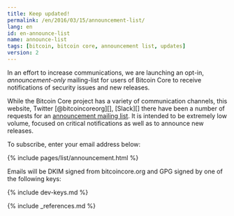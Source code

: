 ```yaml
---
title: Keep updated!
permalink: /en/2016/03/15/announcement-list/
lang: en
id: en-announce-list
name: announce-list
tags: [bitcoin, bitcoin core, announcement list, updates]
version: 2
---
```

In an effort to increase communications, we are launching an opt-in, _announcement-only_ mailing-list for users of Bitcoin Core to receive notifications of security issues and new releases.

While the Bitcoin Core project has a variety of communication channels, this website, Twitter [@bitcoincoreorg][], [Slack][] there have been a number of requests for an [announcement mailing list](/en/list/announcements/join). It is intended to be extremely low volume, focused on critical notifications as well as to announce new releases.

To subscribe, enter your email address below:

{% include pages/list/announcement.html %}

Emails will be DKIM signed from bitcoincore.org and GPG signed by one of
the following keys:

{% include dev-keys.md %}

{% include _references.md %}
